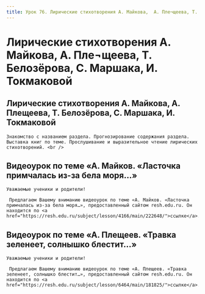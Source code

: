 ```yaml
---
title: Урок 76. Лирические стихотворения А. Майкова,  А. Пле¬щеева, Т. Белозёрова, С. Маршака, И. Токмаковой
---
```


# Лирические стихотворения А. Майкова,  А. Пле¬щеева, Т. Белозёрова, С. Маршака, И. Токмаковой

## Лирические стихотворения А. Майкова,  А. Плещеева, Т. Белозёрова, С. Маршака, И. Токмаковой

<p>
	Знакомство с названием раздела. Прогнозирование содержания раздела. Выставка книг по теме. Прослушивание и выразительное чтение лирических стихотворений. <br />
</p>

## Видеоурок по теме «А. Майков. «Ласточка примчалась из-за бела моря…»

<p>
	Уважаемые ученики и родители!  
</p>
<p>
	 Предлагаем Вашему вниманию видеоурок по теме «А. Майков. «Ласточка примчалась из-за бела моря…», предоставленный сайтом resh.edu.ru. Он находится по <a href="https://resh.edu.ru/subject/lesson/4166/main/222648/">ссылке</a>.
</p>

## Видеоурок по теме «А. Плещеев. «Травка зеленеет, солнышко блестит…»

<p>
	Уважаемые ученики и родители!  
</p>
<p>
	 Предлагаем Вашему вниманию видеоурок по теме «А. Плещеев. «Травка зеленеет, солнышко блестит…», предоставленный сайтом resh.edu.ru. Он находится по <a href="https://resh.edu.ru/subject/lesson/6464/main/181825/">ссылке</a>.
</p>